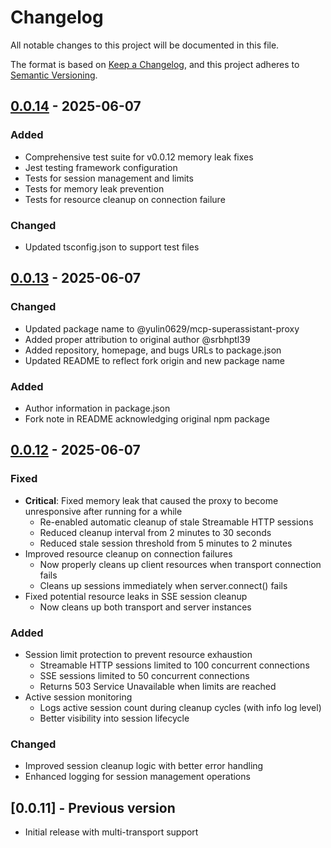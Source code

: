 # Changelog

All notable changes to this project will be documented in this file.

The format is based on [Keep a Changelog](https://keepachangelog.com/en/1.0.0/),
and this project adheres to [Semantic Versioning](https://semver.org/spec/v2.0.0.html).

## [0.0.14] - 2025-06-07

### Added
- Comprehensive test suite for v0.0.12 memory leak fixes
- Jest testing framework configuration
- Tests for session management and limits
- Tests for memory leak prevention
- Tests for resource cleanup on connection failure

### Changed
- Updated tsconfig.json to support test files

## [0.0.13] - 2025-06-07

### Changed
- Updated package name to @yulin0629/mcp-superassistant-proxy
- Added proper attribution to original author @srbhptl39
- Added repository, homepage, and bugs URLs to package.json
- Updated README to reflect fork origin and new package name

### Added
- Author information in package.json
- Fork note in README acknowledging original npm package

## [0.0.12] - 2025-06-07

### Fixed
- **Critical**: Fixed memory leak that caused the proxy to become unresponsive after running for a while
  - Re-enabled automatic cleanup of stale Streamable HTTP sessions
  - Reduced cleanup interval from 2 minutes to 30 seconds
  - Reduced stale session threshold from 5 minutes to 2 minutes
- Improved resource cleanup on connection failures
  - Now properly cleans up client resources when transport connection fails
  - Cleans up sessions immediately when server.connect() fails
- Fixed potential resource leaks in SSE session cleanup
  - Now cleans up both transport and server instances

### Added
- Session limit protection to prevent resource exhaustion
  - Streamable HTTP sessions limited to 100 concurrent connections
  - SSE sessions limited to 50 concurrent connections
  - Returns 503 Service Unavailable when limits are reached
- Active session monitoring
  - Logs active session count during cleanup cycles (with info log level)
  - Better visibility into session lifecycle

### Changed
- Improved session cleanup logic with better error handling
- Enhanced logging for session management operations

## [0.0.11] - Previous version
- Initial release with multi-transport support

[0.0.14]: https://github.com/yulin0629/mcp-sse-proxy/compare/v0.0.13...v0.0.14
[0.0.13]: https://github.com/yulin0629/mcp-sse-proxy/compare/v0.0.12...v0.0.13
[0.0.12]: https://github.com/yulin0629/mcp-sse-proxy/compare/v0.0.11...v0.0.12